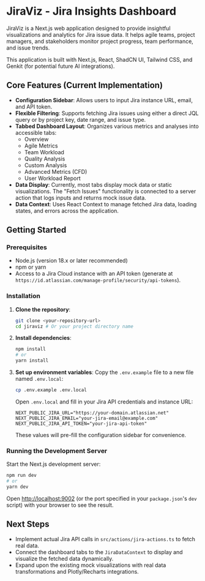 # JiraViz - Jira Insights Dashboard

JiraViz is a Next.js web application designed to provide insightful visualizations and analytics for Jira issue data. It helps agile teams, project managers, and stakeholders monitor project progress, team performance, and issue trends.

This application is built with Next.js, React, ShadCN UI, Tailwind CSS, and Genkit (for potential future AI integrations).

## Core Features (Current Implementation)

-   **Configuration Sidebar**: Allows users to input Jira instance URL, email, and API token.
-   **Flexible Filtering**: Supports fetching Jira issues using either a direct JQL query or by project key, date range, and issue type.
-   **Tabbed Dashboard Layout**: Organizes various metrics and analyses into accessible tabs:
    -   Overview
    -   Agile Metrics
    -   Team Workload
    -   Quality Analysis
    -   Custom Analysis
    -   Advanced Metrics (CFD)
    -   User Workload Report
-   **Data Display**: Currently, most tabs display mock data or static visualizations. The "Fetch Issues" functionality is connected to a server action that logs inputs and returns mock issue data.
-   **Data Context**: Uses React Context to manage fetched Jira data, loading states, and errors across the application.

## Getting Started

### Prerequisites

-   Node.js (version 18.x or later recommended)
-   npm or yarn
-   Access to a Jira Cloud instance with an API token (generate at `https://id.atlassian.com/manage-profile/security/api-tokens`).

### Installation

1.  **Clone the repository**:
    ```bash
    git clone <your-repository-url>
    cd jiraviz # Or your project directory name
    ```

2.  **Install dependencies**:
    ```bash
    npm install
    # or
    yarn install
    ```

3.  **Set up environment variables**:
    Copy the `.env.example` file to a new file named `.env.local`:
    ```bash
    cp .env.example .env.local
    ```
    Open `.env.local` and fill in your Jira API credentials and instance URL:
    ```
    NEXT_PUBLIC_JIRA_URL="https://your-domain.atlassian.net"
    NEXT_PUBLIC_JIRA_EMAIL="your-jira-email@example.com"
    NEXT_PUBLIC_JIRA_API_TOKEN="your-jira-api-token"
    ```
    These values will pre-fill the configuration sidebar for convenience.

### Running the Development Server

Start the Next.js development server:

```bash
npm run dev
# or
yarn dev
```

Open [http://localhost:9002](http://localhost:9002) (or the port specified in your `package.json`'s `dev` script) with your browser to see the result.

## Next Steps

-   Implement actual Jira API calls in `src/actions/jira-actions.ts` to fetch real data.
-   Connect the dashboard tabs to the `JiraDataContext` to display and visualize the fetched data dynamically.
-   Expand upon the existing mock visualizations with real data transformations and Plotly/Recharts integrations.
``` 